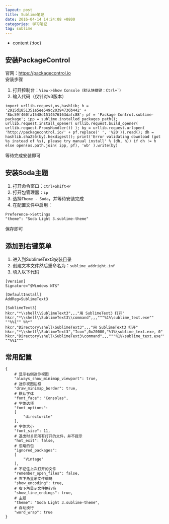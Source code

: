 ```yaml
---
layout: post
title: Sublime笔记
date: 2016-04-14 14:24:08 +0800
categories: 学习笔记
tag: sublime
---
```


* content
{:toc}


## 安装PackageControl
官网：<https://packagecontrol.io><br>
安装步骤<br>
1. 打开控制台：```View->Show Console（默认快捷键：Ctrl+`）```
2. 输入代码（仅针对v3版本）
```
import urllib.request,os,hashlib; h = '2915d1851351e5ee549c20394736b442' + '8bc59f460fa1548d1514676163dafc88'; pf = 'Package Control.sublime-package'; ipp = sublime.installed_packages_path(); urllib.request.install_opener( urllib.request.build_opener( urllib.request.ProxyHandler()) ); by = urllib.request.urlopen( 'http://packagecontrol.io/' + pf.replace(' ', '%20')).read(); dh = hashlib.sha256(by).hexdigest(); print('Error validating download (got %s instead of %s), please try manual install' % (dh, h)) if dh != h else open(os.path.join( ipp, pf), 'wb' ).write(by)
```
等待完成安装即可

## 安装Soda主题
1. 打开命令窗口：```Ctrl+Shift+P```
2. 打开包管理器：```ip```
3. 选择```Theme - Soda```，并等待安装完成
4. 在配置文件中启用：
```
Preference->Settings
"theme": "Soda Light 3.sublime-theme"
```
保存即可

## 添加到右键菜单
1. 进入到SublimeText3安装目录
2. 创建文本文件然后重命名为：```sublime_addright.inf```
3. 填入以下代码

```
[Version]
Signature="$Windows NT$"

[DefaultInstall]
AddReg=SublimeText3

[SublimeText3]
hkcr,"*\\shell\\SublimeText3",,,"用 SublimeText3 打开"
hkcr,"*\\shell\\SublimeText3\\command",,,"""%1%\sublime_text.exe"" ""%%1"" %%*"
hkcr,"Directory\shell\SublimeText3",,,"用 SublimeText3 打开"
hkcr,"*\\shell\\SublimeText3","Icon",0x20000,"%1%\sublime_text.exe, 0"
hkcr,"Directory\shell\SublimeText3\command",,,"""%1%\sublime_text.exe"" ""%%1"""
```

## 常用配置
```
{
	# 显示右侧迷你视图
	"always_show_minimap_viewport": true,
	# 迷你视图边框
	"draw_minimap_border": true,
	# 默认字体
	"font_face": "Consolas",
	# 字体选项
	"font_options":
	[
		"directwrite"
	],
	# 字体大小
	"font_size": 11,
	# 退出时关闭所有打开的文件，并不提示
	"hot_exit": false,
	# 忽略的包
	"ignored_packages":
	[
		"Vintage"
	],
	# 不记住上次打开的文件
	"remember_open_files": false,
	# 右下角显示文件编码
	"show_encoding": true,
	# 右下角显示文件换行符
	"show_line_endings": true,
	# 主题
	"theme": "Soda Light 3.sublime-theme",
	# 自动换行
	"word_wrap": true
}
```